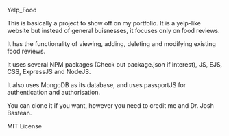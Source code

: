 Yelp_Food

This is basically a project to show off on my portfolio.
It is a yelp-like website but instead of general buisnesses, it focuses only on food reviews.

It has the functionality of viewing, adding, deleting and modifying existing food reviews.

It uses several NPM packages (Check out package.json if interest), JS, EJS, CSS, ExpressJS and NodeJS.

It also uses MongoDB as its database, and uses passportJS for authentication and authorisation.

You can clone it if you want, however you need to credit me and Dr. Josh Bastean.

MIT License
